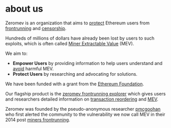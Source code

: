 # about us

Zeromev is an organization that aims to [protect](/wayforward) Ethereum users from [frontrunning](/terms#frontrunning) and [censorship](/terms#censorship).

Hundreds of millions of dollars have already been lost by users to such exploits, which is often called [Miner Extractable Value](/terms#miner-extractable-value) (MEV).

We aim to:

*   __Empower Users__ by providing information to help users understand and [avoid](/wayforward) harmful MEV.
*   __Protect Users__ by researching and advocating for solutions.

We have been funded with a grant from the [Ethereum Foundation](https://www.ethereum.org).

Our flagship product is the [zeromev frontrunning explorer](/explorer) which gives users and researchers detailed information on [transaction reordering](/terms#transaction-reordering) and [MEV](/terms#miner-extractable-value).

Zeromev was founded by the pseudo-anonymous researcher [pmcgoohan](https://twitter.com/pmcgoohanCrypto) who first alerted the community to the vulnerability we now call MEV in their 2014 post [miners frontrunning](https://www.reddit.com/r/ethereum/comments/2d84yv/miners_frontrunning).
